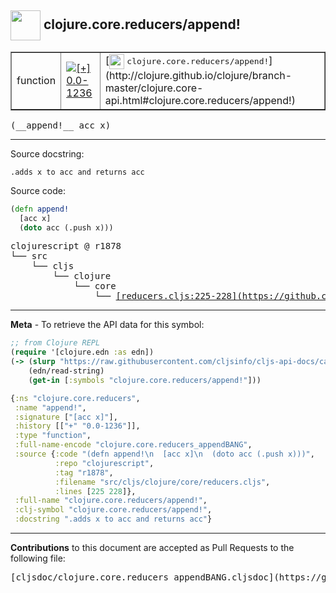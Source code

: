 ## <img width="48px" valign="middle" src="http://i.imgur.com/Hi20huC.png"> clojure.core.reducers/append!

 <table border="1">
<tr>

<td>function</td>
<td><a href="https://github.com/cljsinfo/cljs-api-docs/tree/0.0-1236"><img valign="middle" alt="[+] 0.0-1236" src="https://img.shields.io/badge/+-0.0--1236-lightgrey.svg"></a> </td>
<td>
[<img height="24px" valign="middle" src="http://i.imgur.com/1GjPKvB.png"> <samp>clojure.core.reducers/append!</samp>](http://clojure.github.io/clojure/branch-master/clojure.core-api.html#clojure.core.reducers/append!)
</td>
</tr>
</table>

 <samp>
(__append!__ acc x)<br>
</samp>

---




Source docstring:

```
.adds x to acc and returns acc
```

Source code:

```clj
(defn append!
  [acc x]
  (doto acc (.push x)))
```

 <pre>
clojurescript @ r1878
└── src
    └── cljs
        └── clojure
            └── core
                └── <ins>[reducers.cljs:225-228](https://github.com/clojure/clojurescript/blob/r1878/src/cljs/clojure/core/reducers.cljs#L225-L228)</ins>
</pre>


---

__Meta__ - To retrieve the API data for this symbol:

```clj
;; from Clojure REPL
(require '[clojure.edn :as edn])
(-> (slurp "https://raw.githubusercontent.com/cljsinfo/cljs-api-docs/catalog/cljs-api.edn")
    (edn/read-string)
    (get-in [:symbols "clojure.core.reducers/append!"]))
```

```clj
{:ns "clojure.core.reducers",
 :name "append!",
 :signature ["[acc x]"],
 :history [["+" "0.0-1236"]],
 :type "function",
 :full-name-encode "clojure.core.reducers_appendBANG",
 :source {:code "(defn append!\n  [acc x]\n  (doto acc (.push x)))",
          :repo "clojurescript",
          :tag "r1878",
          :filename "src/cljs/clojure/core/reducers.cljs",
          :lines [225 228]},
 :full-name "clojure.core.reducers/append!",
 :clj-symbol "clojure.core.reducers/append!",
 :docstring ".adds x to acc and returns acc"}

```

---

__Contributions__ to this document are accepted as Pull Requests to the following file:

 <pre>
[cljsdoc/clojure.core.reducers_appendBANG.cljsdoc](https://github.com/cljsinfo/cljs-api-docs/blob/master/cljsdoc/clojure.core.reducers_appendBANG.cljsdoc)
</pre>

